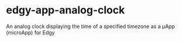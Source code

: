 # edgy-app-analog-clock
An analog clock displaying the time of a specified timezone as a µApp (microApp) for Edgy
